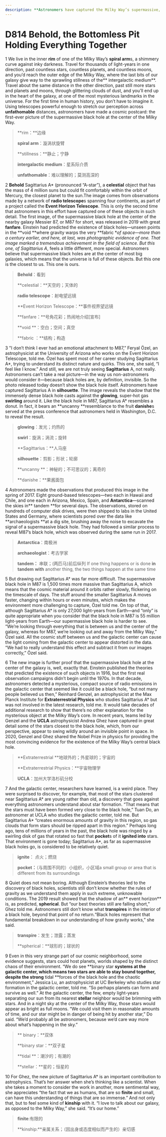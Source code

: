 ```yaml
---
description: **Astronomers have captured the Milky Way’s supermassive, mysterious abyss, 27,000 light-years from Earth.**
---
```


# D814 Behold, the Bottomless Pit Holding Everything Together
1 We live in the inner **rim** of one of the Milky Way’s **spiral arm**s, a shimmery curve against inky darkness. Travel for thousands of light-years in one direction, past countless stars, countless planets, and countless moons, and you’d reach the outer edge of the Milky Way, where the last bits of our galaxy give way to the sprawling stillness of the** intergalactic medium**. Travel about the same distance in the other direction, past still more stars and planets and moons, through glittering clouds of dust, and you’ll end up in the heart of the galaxy, at one of the most mysterious landmarks in the universe.
For the first time in human history, you don’t have to imagine it. Using telescopes powerful enough to stretch our perception across **unfathomable** distances, astronomers have made a cosmic postcard: the first-ever picture of the supermassive black hole at the center of the Milky Way.

> **rim：**边缘
 > 
> **spiral arm**：漩涡状旋臂
 > 
> **stillness：**静止；宁静
 > 
> **intergalactic medium**：星系际介质
 > 
> **unfathomable**：难以理解的；莫测高深的
 > 

2 **Behold** Sagittarius A* (pronounced “A-star”), a **celestial** object that has the mass of 4 million suns but could fit comfortably within the orbit of Mercury, the closest planet to the sun.The image comes from observations made by a network of **radio telescope**s spanning four continents, as part of a project called the **Event Horizon Telescope**. This is only the second time that astronomers in this effort have captured one of these objects in such detail. The first image, of the supermassive black hole at the center of the nearby galaxy Messier 87, or M87 for short, was released in 2019 with great **fanfare**. Einstein had predicted the existence of black holes—unseen points in the **void **where gravity warps the very **fabric **of space—more than a century earlier, and here, at last, was photographic evidence of one. That image marked a tremendous achievement in the field of science. But this one, of Sagittarius A*, feels a little different, more special. Astronomers believe that supermassive black holes are at the center of most big galaxies, which means that the universe is full of these objects. But this one is the closest to us. This one is ours.

> **Behold**：看到
 > 
> **celestial：**天空的；天体的
 > 
> **radio telescope**：射电望远镜
 > 
> **Event Horizon Telescope：**事件视界望远镜
 > 
> **fanfare：**号角花彩；热闹地介绍[宣布]
 > 
> **void **：空白；空间；真空
 > 
> **fabric ：**结构；构造
 > 

3 "I don’t think I ever had an emotional attachment to M87,” Feryal Özel, an astrophysicist at the University of Arizona who works on the Event Horizon Telescope, told me. Özel has spent most of her career studying Sagittarius A*, trying to understand its distinct nature and quirks. This one, she said, “I feel like I know.”
And still, we are not truly seeing **Sagittarius** A, not really. Astronomers can’t take a real picture—in the way us non-astronomers would consider it—because black holes are, by definition, invisible. So the photo released today doesn’t show the black hole itself. Astronomers have captured Sagittarius A in **silhouette**. The image reveals the shadow that the immensely dense black hole casts against the **glowing**, super-hot gas **swirling** around it. Like the black hole in M87, Sagittarius A* resembles a donut. In fact, it bears an **uncanny **resemblance to the fruit **danishe**s served at the press conference that astronomers held in Washington, D.C. to reveal the result.

> **glowing**：发光；灼热的
 > 
> **swirl**：旋涡；涡流；旋转
 > 
> **Sagittarius：**人马座
 > 
> **silhouette**：剪影；形状；轮廓
 > 
> **uncanny **：神秘的；不可思议的；离奇的
 > 
> **danishe：**果酱面包
 > 

4 Astronomers made the observations that produced this image in the spring of 2017. Eight ground-based telescopes—two each in Hawaii and Chile, and one each in Arizona, Mexico, Spain, and **Antarctica**—scanned the skies in** tandem **for several days. The observations, stored on hundreds of computer disk drives, were then shipped to labs in the United States and Germany, where scientists pored over the data like **archaeologists **at a dig site, brushing away the noise to excavate the signal of a supermassive black hole. They had followed a similar process to reveal M87’s black hole, which was observed during the same run in 2017.

> **Antarctica**：南极洲
 > 
> **archaeologist**：考古学家
 > 
> **tandem：** 串联；(两匹马)前后纵列 If one thing happens or is done **in tandem** **with** another thing, the two things happen at the same time
 > 

5 But drawing out Sagittarius A* was far more difficult. The supermassive black hole in M87 is 1,500 times more massive than Sagittarius A, which means that the cosmic material around it orbits rather slowly, flickering on the timescale of days. The stuff around the smaller Sagittarius A moves faster, changing within hours or even minutes, which makes the environment more challenging to capture, Özel told me. On top of that, although Sagittarius A* is only 27,000 light-years from Earth—and “only” is quite appropriate when you consider that the black hole in M87 is 55 million light-years from Earth—our supermassive black hole is harder to see. “We’re looking through everything that is between us and the center of the galaxy, whereas for M87, we’re looking out and away from the Milky Way,” Özel said. All the cosmic stuff between us and the galactic center can cause the light coming from the galactic center to appear distorted in the data. “We had to really understand this effect and subtract it from our images correctly,” Özel said.

6 The new image is further proof that the supermassive black hole at the center of the galaxy is, well, exactly that. Einstein published the theories that predicted the existence of such objects in 1916, but the first real observation campaigns didn’t begin until the 1970s. In that decade, astronomers detected a mysterious, compact source of radio emissions in the galactic center that seemed like it could be a black hole, “but not many people believed us then,” Reinhard Genzel, an astrophysicist at the Max Planck Institute for **Extraterrestrial Physics** who studies Sagittarius A* but was not involved in the latest research, told me. It would take decades of additional research to show that there’s no other explanation for the mysterious object at the Milky Way’s core. In recent years, teams led by Genzel and the **UCLA** astrophysicist Andrea Ghez have captured in great detail some of the stars closest to the black hole, which, from our perspective, appear to swing wildly around an invisible point in space. In 2020, Genzel and Ghez shared the Nobel Prize in physics for providing the most convincing evidence for the existence of the Milky Way’s central black hole.

> **Extraterrestrial **地球外的；外星球的；宇宙的
 > 
> **Extraterrestrial Physics：**宇宙物理学
 > 
> **UCLA**：加州大学洛杉矶分校
 > 

7 And the galactic center, researchers have learned, is a weird place. They were surprised to discover, for example, that most of the stars clustered near Sagittarius A* are young rather than old, a discovery that goes against everything astronomers understand about star formation. “That means that the stars must have been formed very close to the black hole,” Tuan Do, an astronomer at UCLA who studies the galactic center, told me. But Sagittarius A* “creates enormous amounts of gravity in this region, so gas clouds that form stars should be ripped apart in this region.” Perhaps long ago, tens of millions of years in the past, the black hole was ringed by a swirling disk of gas that rotated so fast that **pocket**s of it **ignited into** stars. That environment is gone today; Sagittarius A*, as far as supermassive black holes go, is considered to be relatively quiet.

> **ignite**： 点火；燃烧
 > 
> **pocket：**（与周围不同的）小组织，小区域a small group or area that is different from its surroundings
 > 

8 Quiet does not mean boring. Although Einstein’s theories led to the discovery of black holes, scientists still don’t know whether the rules of gravity as we understand them apply in such extreme, unknowable conditions. The 2019 result showed that the shadow of an** event horizon** is, as predicted, **spherical**. But “our best theories still are falling short,” Ghez told me. Astronomers still don’t know what **transpires** in the interior of a black hole, beyond that point of no return.“Black holes represent that fundamental breakdown in our understanding of how gravity works,” she said.

> **transpire**：发生；泄露；蒸发
 > 
> **spherical：**球形的；球状的
 > 

9 Even in this very strange part of our cosmic neighborhood, some evidence suggests, stars could host planets, worlds shaped by the distinct chaos of their environment. “We do see **binary star **systems at the galactic center, which means two stars are able to stay bound together, despite the strong** tidal **forces of the black hole and the chaotic environment,” Jessica Lu, an astrophysicist at UC Berkeley who studies star formation in the galactic center, told me. “So perhaps planets can form and survive as well.” At the galactic center, the few, empty light-years separating our sun from its nearest **stellar** neighbor would be brimming with stars. And in a night sky at the center of the Milky Way, those stars would appear as bright as full moons. “We could visit them in reasonable amounts of time, and our star might be in danger of being hit by another star,” Do said. “We’d probably all be astronomers, because we’d care way more about what’s happening in the sky.”

> ** binary：**双体
 > 
> **binary star：**双子星
 > 
> **tidal **：潮汐的；有潮的
 > 
> **stellar：**星的；恒星的
 > 

10 For Ghez, the new picture of Sagittarius A* is an important contribution to astrophysics. That’s her answer when she’s thinking like a scientist. When she takes a moment to consider the work in another, more sentimental way, she appreciates “the fact that we as humans, that are so **finite** and small, can have this understanding of things that are so immense.” And not only that, but to feel some kind of **kinship** with it. “I love to talk about our galaxy, as opposed to the Milky Way,” she said. “It’s our home.”

> **finite**:有限的
 > 
> **kinship:**亲属关系；（因出身或态度相似而产生的）亲切感
 > 

